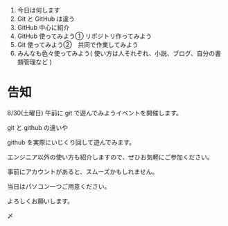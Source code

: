 
1. 今日は何します
1. Git と GitHub は違う
1. GitHub 中心に紹介
1. GitHub 使ってみよう① リポジトリ作ってみよう
1. Git 使ってみよう②　共同で作業してみよう
1. みんなも色々使ってみよう( 使い方は人それぞれ、小説、ブログ、自分の書類管理など )

# 告知

8/30(土曜日) 午前に git で遊んでみようイベントを開催します。

git と github の違いや

github を実際にいじくり回して遊んでみます。

エンジニア以外の使い方も紹介しますので、ぜひお気軽にご参加ください。

事前にアカウントがあると、スムーズかもしれません。

当日はパソコン一つご用意ください。

よろしくお願いします。

〆
